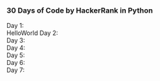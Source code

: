 ### 30 Days of Code by HackerRank in Python

Day 1:<br> HelloWorld
Day 2:<br>
Day 3:<br>
Day 4:<br>
Day 5:<br>
Day 6:<br>
Day 7:<br>


